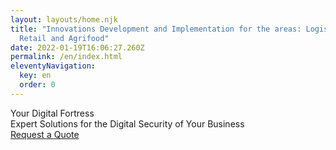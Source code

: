 ```yaml
---
layout: layouts/home.njk
title: "Innovations Development and Implementation for the areas: Logistics,
  Retail and Agrifood"
date: 2022-01-19T16:06:27.260Z
permalink: /en/index.html
eleventyNavigation:
  key: en
  order: 0
---
```

<div class="content-wrapper">
  <div class="flex-container">
    <div class="flex-text mainh">
      <div id="main-h1">Your Digital Fortress</div>
      <div id="main-h2">Expert Solutions for the Digital Security of Your Business</div>
      <div><div class="request"><a href="#sendf">Request a Quote</a></div></div>
    </div>
    <div class="flex-image">
      <div class="center"></div>
    </div>
  </div>
</div>